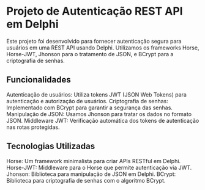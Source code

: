 # Projeto de Autenticação REST API em Delphi
Este projeto foi desenvolvido para fornecer autenticação segura para usuários em uma REST API usando Delphi. Utilizamos os frameworks Horse, Horse-JWT, Jhonson para o tratamento de JSON, e BCrypt para a criptografia de senhas.

## Funcionalidades
Autenticação de usuários: Utiliza tokens JWT (JSON Web Tokens) para autenticação e autorização de usuários.
Criptografia de senhas: Implementado com BCrypt para garantir a segurança das senhas.
Manipulação de JSON: Usamos Jhonson para tratar os dados no formato JSON.
Middleware JWT: Verificação automática dos tokens de autenticação nas rotas protegidas.

## Tecnologias Utilizadas
Horse: Um framework minimalista para criar APIs RESTful em Delphi.
Horse-JWT: Middleware para o Horse que permite autenticação via JWT.
Jhonson: Biblioteca para manipulação de JSON em Delphi.
BCrypt: Biblioteca para criptografia de senhas com o algoritmo BCrypt.
